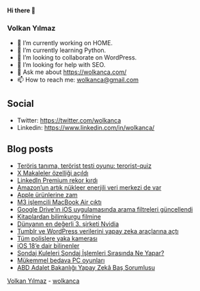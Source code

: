 #### Hi there 👋

### Volkan Yılmaz

- 🔭 I’m currently working on HOME.
- 🌱 I’m currently learning Python.
- 👯 I’m looking to collaborate on WordPress.
- 🤔 I’m looking for help with SEO.
- 💬 Ask me about https://wolkanca.com/
- 📫 How to reach me: wolkanca@gmail.com

## Social
- Twitter: https://twitter.com/wolkanca
- Linkedin: https://www.linkedin.com/in/wolkanca/



## Blog posts
<!-- BLOG-POST-LIST:START -->
- [Teröris tanıma, terörist testi oyunu: terorist-quiz](https://wolkanca.com/teroris-tanima-terorist-testi-oyunu-terorist-quiz/)
- [X Makaleler özelliği açıldı](https://wolkanca.com/x-makaleler-ozelligi-acildi/)
- [LinkedIn Premium rekor kırdı](https://wolkanca.com/linkedin-premium-rekor-kirdi/)
- [Amazon’un artık nükleer enerjili veri merkezi de var](https://wolkanca.com/amazonun-artik-nukleer-enerjili-veri-merkezi-de-var/)
- [Apple ürünlerine zam](https://wolkanca.com/apple-urunlerine-zam/)
- [M3 işlemcili MacBook Air çıktı](https://wolkanca.com/m3-islemcili-macbook-air-cikti/)
- [Google Drive’ın iOS uygulamasında arama filtreleri güncellendi](https://wolkanca.com/google-drivein-ios-uygulamasinda-arama-filtreleri-guncellendi/)
- [Kitaplardan bilimkurgu filmine](https://wolkanca.com/kitaplardan-bilimkurgu-filmine/)
- [Dünyanın en değerli 3. şirketi Nvidia](https://wolkanca.com/dunyanin-en-degerli-3-sirketi-nvidia/)
- [Tumblr ve WordPress verilerini yapay zeka araçlarına açtı](https://wolkanca.com/tumblr-ve-wordpress-verilerini-yapay-zeka-araclarina-acti/)
- [Tüm polislere yaka kamerası](https://wolkanca.com/tum-polislere-yaka-kamerasi/)
- [iOS 18’e dair bilinenler](https://wolkanca.com/ios-18e-dair-bilinenler/)
- [Sondaj Kuleleri Sondaj İşlemleri Sırasında Ne Yapar?](https://wolkanca.com/sondaj-kuleleri-sondaj-islemleri-sirasinda-ne-yapar/)
- [Mükemmel bedava PC oyunları](https://wolkanca.com/mukemmel-bedava-pc-oyunlari/)
- [ABD Adalet Bakanlığı Yapay Zekâ Baş Sorumlusu](https://wolkanca.com/abd-adalet-bakanligi-yapay-zeka-bas-sorumlusu/)
<!-- BLOG-POST-LIST:END -->


[Volkan Yılmaz](https://volkanyilmaz.com.tr/) - [wolkanca](https://wolkanca.com/)
